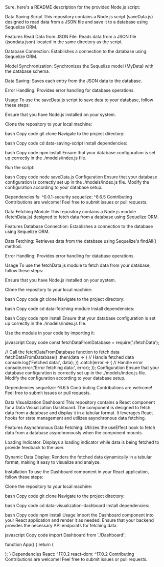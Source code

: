 
Sure, here's a README description for the provided Node.js script:

Data Saving Script
This repository contains a Node.js script (saveData.js) designed to read data from a JSON file and save it to a database using Sequelize ORM.

Features
Read Data from JSON File: Reads data from a JSON file (jsondata.json) located in the same directory as the script.

Database Connection: Establishes a connection to the database using Sequelize ORM.

Model Synchronization: Synchronizes the Sequelize model (MyData) with the database schema.

Data Saving: Saves each entry from the JSON data to the database.

Error Handling: Provides error handling for database operations.

Usage
To use the saveData.js script to save data to your database, follow these steps:

Ensure that you have Node.js installed on your system.

Clone the repository to your local machine:

bash
Copy code
git clone <repository-url>
Navigate to the project directory:

bash
Copy code
cd data-saving-script
Install dependencies:

bash
Copy code
npm install
Ensure that your database configuration is set up correctly in the ./models/index.js file.

Run the script:

bash
Copy code
node saveData.js
Configuration
Ensure that your database configuration is correctly set up in the ./models/index.js file. Modify the configuration according to your database setup.

Dependencies
fs: ^0.0.1-security
sequelize: ^6.6.5
Contributing
Contributions are welcome! Feel free to submit issues or pull requests.



Data Fetching Module
This repository contains a Node.js module (fetchData.js) designed to fetch data from a database using Sequelize ORM.

Features
Database Connection: Establishes a connection to the database using Sequelize ORM.

Data Fetching: Retrieves data from the database using Sequelize's findAll() method.

Error Handling: Provides error handling for database operations.

Usage
To use the fetchData.js module to fetch data from your database, follow these steps:

Ensure that you have Node.js installed on your system.

Clone the repository to your local machine:

bash
Copy code
git clone <repository-url>
Navigate to the project directory:

bash
Copy code
cd data-fetching-module
Install dependencies:

bash
Copy code
npm install
Ensure that your database configuration is set up correctly in the ./models/index.js file.

Use the module in your code by importing it:

javascript
Copy code
const fetchDataFromDatabase = require('./fetchData');

// Call the fetchDataFromDatabase function to fetch data
fetchDataFromDatabase()
  .then(data => {
    // Handle fetched data
    console.log('Fetched data:', data);
  })
  .catch(error => {
    // Handle error
    console.error('Error fetching data:', error);
  });
Configuration
Ensure that your database configuration is correctly set up in the ./models/index.js file. Modify the configuration according to your database setup.

Dependencies
sequelize: ^6.6.5
Contributing
Contributions are welcome! Feel free to submit issues or pull requests.




Data Visualization Dashboard
This repository contains a React component for a Data Visualization Dashboard. The component is designed to fetch data from a database and display it in a tabular format. It leverages React hooks for state management and utilizes asynchronous data fetching.

Features
Asynchronous Data Fetching: Utilizes the useEffect hook to fetch data from a database asynchronously when the component mounts.

Loading Indicator: Displays a loading indicator while data is being fetched to provide feedback to the user.

Dynamic Data Display: Renders the fetched data dynamically in a tabular format, making it easy to visualize and analyze.

Installation
To use the Dashboard component in your React application, follow these steps:

Clone the repository to your local machine:

bash
Copy code
git clone <repository-url>
Navigate to the project directory:

bash
Copy code
cd data-visualization-dashboard
Install dependencies:

bash
Copy code
npm install
Usage
Import the Dashboard component into your React application and render it as needed. Ensure that your backend provides the necessary API endpoints for fetching data.

javascript
Copy code
import Dashboard from './Dashboard';

function App() {
  return (
    <div className="App">
      <Dashboard />
    </div>
  );
}
Dependencies
React: ^17.0.2
react-dom: ^17.0.2
Contributing
Contributions are welcome! Feel free to submit issues or pull requests.
